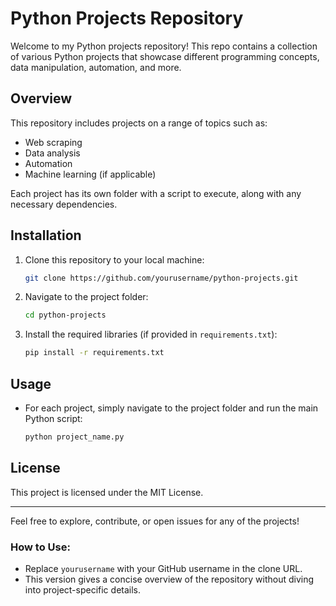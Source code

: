 # Python Projects Repository

Welcome to my Python projects repository! This repo contains a collection of various Python projects that showcase different programming concepts, data manipulation, automation, and more.

## Overview

This repository includes projects on a range of topics such as:
- Web scraping
- Data analysis
- Automation
- Machine learning (if applicable)

Each project has its own folder with a script to execute, along with any necessary dependencies.

## Installation

1. Clone this repository to your local machine:
   ```bash
   git clone https://github.com/yourusername/python-projects.git
   ```

2. Navigate to the project folder:
   ```bash
   cd python-projects
   ```

3. Install the required libraries (if provided in `requirements.txt`):
   ```bash
   pip install -r requirements.txt
   ```

## Usage

- For each project, simply navigate to the project folder and run the main Python script:
   ```bash
   python project_name.py
   ```

## License

This project is licensed under the MIT License.

---

Feel free to explore, contribute, or open issues for any of the projects!


### How to Use:
- Replace `yourusername` with your GitHub username in the clone URL.
- This version gives a concise overview of the repository without diving into project-specific details.

